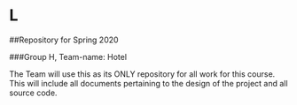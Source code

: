 # L
##Repository for Spring 2020

###Group H, Team-name: Hotel

The Team will use this as its ONLY repository for all work for this course.  
This will include all documents pertaining to the design of the project and all   
source code. 
